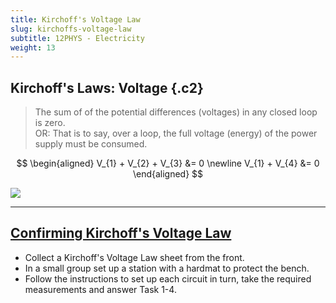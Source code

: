 ```yaml
---
title: Kirchoff's Voltage Law
slug: kirchoffs-voltage-law
subtitle: 12PHYS - Electricity
weight: 13
---
```


## Kirchoff's Laws: Voltage {.c2}

<div>

> The sum of of the potential differences (voltages) in any closed loop is zero.<br/>
> OR: That is to say, over a loop, the full voltage (energy) of the power supply must be consumed.

$$
\begin{aligned}
V_{1} + V_{2} + V_{3} &= 0 \newline
V_{1} + V_{4} &= 0
\end{aligned}
$$

</div>
<div>

![](../assets/kirchoffs-voltage-law.jpg)

</div>

---

## [Confirming Kirchoff's Voltage Law](https://docs.google.com/document/d/18CnDWpo-05z72rtvTztYuwp9SvlM_N1OlUIsGH7a-7c/edit#)

- Collect a Kirchoff's Voltage Law sheet from the front.
- In a small group set up a station with a hardmat to protect the bench.
- Follow the instructions to set up each circuit in turn, take the required measurements and answer Task 1-4.
